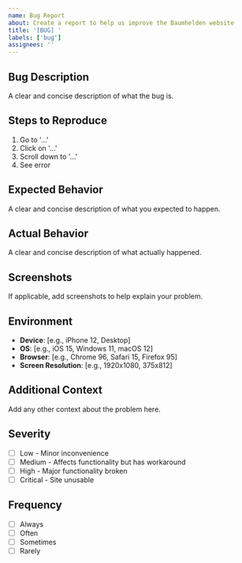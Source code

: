 ```yaml
---
name: Bug Report
about: Create a report to help us improve the Baumhelden website
title: '[BUG] '
labels: ['bug']
assignees: ''
---
```


## Bug Description
A clear and concise description of what the bug is.

## Steps to Reproduce
1. Go to '...'
2. Click on '...'
3. Scroll down to '...'
4. See error

## Expected Behavior
A clear and concise description of what you expected to happen.

## Actual Behavior
A clear and concise description of what actually happened.

## Screenshots
If applicable, add screenshots to help explain your problem.

## Environment
- **Device**: [e.g., iPhone 12, Desktop]
- **OS**: [e.g., iOS 15, Windows 11, macOS 12]
- **Browser**: [e.g., Chrome 96, Safari 15, Firefox 95]
- **Screen Resolution**: [e.g., 1920x1080, 375x812]

## Additional Context
Add any other context about the problem here.

## Severity
- [ ] Low - Minor inconvenience
- [ ] Medium - Affects functionality but has workaround
- [ ] High - Major functionality broken
- [ ] Critical - Site unusable

## Frequency
- [ ] Always
- [ ] Often
- [ ] Sometimes
- [ ] Rarely

